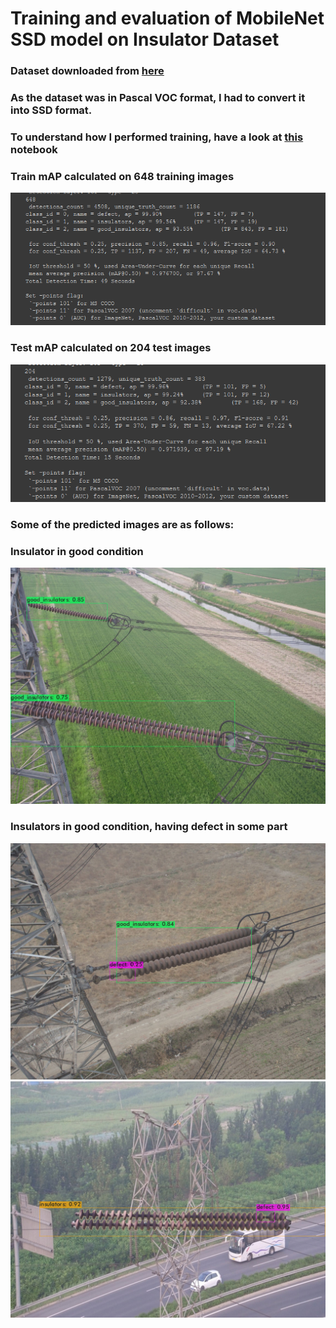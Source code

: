 # Training and evaluation of MobileNet SSD model on  Insulator Dataset
### Dataset downloaded from <a href = "https://github.com/InsulatorData/InsulatorDataSet"> here </a>

### As the dataset was in Pascal VOC format, I had to convert it into SSD format.  </a>



### To understand how I performed training, have a look at <a href = "https://github.com/yushendye/Insulator-Defect-Detection/blob/main/YOLO_v4_Insulator_Training.ipynb"> this </a> notebook

### Train mAP calculated on 648 training images <br>
<img src = "https://raw.githubusercontent.com/yushendye/Insulator-Defect-Detection/main/train_map.png" height = "*" width = "1000">

### Test mAP calculated on 204 test images<br>
<img src = "https://raw.githubusercontent.com/yushendye/Insulator-Defect-Detection/main/test_map.png" height = "*" width = "1000">

### Some of the predicted images are as follows:
### Insulator in good condition
<img src = "https://raw.githubusercontent.com/yushendye/Insulator-Defect-Detection/main/1.jpg">

### Insulators in good condition, having defect in some part
<img src = "https://raw.githubusercontent.com/yushendye/Insulator-Defect-Detection/main/2.jpg">
<img src = "https://raw.githubusercontent.com/yushendye/Insulator-Defect-Detection/main/3.jpg">
